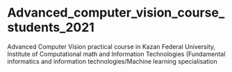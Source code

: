 # Advanced_computer_vision_course_students_2021
Advanced Computer Vision practical course in Kazan Federal University, Institute of Computational math and Information Technologies (Fundamental informatics and information technologies/Machine learning specialisation
